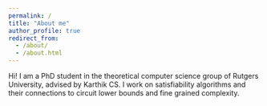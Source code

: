 ```yaml
---
permalink: /
title: "About me"
author_profile: true
redirect_from: 
  - /about/
  - /about.html
---
```


Hi! I am a PhD student in the theoretical computer science group of Rutgers University, advised by Karthik CS. I work on satisfiability algorithms and their connections to circuit lower bounds and fine grained complexity. 
